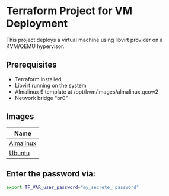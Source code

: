 # Terraform Project for VM Deployment

This project deploys a virtual machine using libvirt provider on a KVM/QEMU hypervisor.

## Prerequisites
- Terraform installed
- Libvirt running on the system
- Almalinux 9 template at /opt/kvm/images/almalinux.qcow2
- Network bridge "br0"

## Images

| Name |
|------|
| [Almalinux](https://repo.almalinux.org/almalinux/9/cloud/x86_64/images/) |
| [Ubuntu](https://cloud-images.ubuntu.com/) |

## Enter the password via:

```bash
export TF_VAR_user_password="my_secrete_ password"
```
